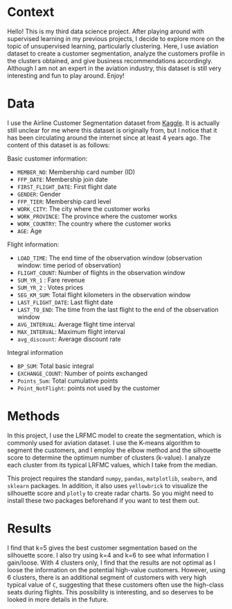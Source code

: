 # Context

Hello! This is my third data science project. After playing around with supervised learning in my previous projects, I decide to explore more on the topic of unsupervised learning, particularly clustering. Here, I use aviation dataset to create a customer segmentation, analyze the customers profile in the clusters obtained, and give business recommendations accordingly. Although I am not an expert in the aviation industry, this dataset is still very interesting and fun to play around. Enjoy!

# Data
I use the Airline Customer Segmentation dataset from [Kaggle](https://www.kaggle.com/competitions/sa-customer-segmentation). It is actually still unclear for me where this dataset is originally from, but I notice that it has been circulating around the internet since at least 4 years ago. The content of this dataset is as follows:

Basic customer information:
- `MEMBER_NO`: Membership card number (ID)
- `FFP_DATE`: Membership join date
- `FIRST_FLIGHT_DATE`: First flight date
- `GENDER`: Gender
- `FFP_TIER`: Membership card level
- `WORK_CITY`: The city where the customer works
- `WORK_PROVINCE`: The province where the customer works
- `WORK_COUNTRY`: The country where the customer works
- `AGE`: Age

Flight information:
- `LOAD_TIME`: The end time of the observation window (observation window: time period of observation)
- `FLIGHT_COUNT`: Number of flights in the observation window 
- `SUM_YR_1` : Fare revenue
- `SUM_YR_2` : Votes prices
- `SEG_KM_SUM`: Total flight kilometers in the observation window
- `LAST_FLIGHT_DATE`: Last flight date
- `LAST_TO_END`: The time from the last flight to the end of the observation window
- `AVG_INTERVAL`: Average flight time interval
- `MAX_INTERVAL`: Maximum flight interval
- `avg_discount`: Average discount rate

Integral information
- `BP_SUM`: Total basic integral
- `EXCHANGE_COUNT`: Number of points exchanged
- `Points_Sum`: Total cumulative points
- `Point_NotFlight`: points not used by the customer

# Methods

In this project, I use the LRFMC model to create the segmentation, which is commonly used for aviation dataset. I use the K-means algorithm to segment the customers, and I employ the elbow method and the silhouette score to determine the optimum number of clusters (k-value). I analyze each cluster from its typical LRFMC values, which I take from the median.

This project requires the standard `numpy`, `pandas`, `matplotlib`, `seaborn`, and `sklearn` packages. In addition, it also uses `yellowbrick` to visualize the silhouette score and `plotly` to create radar charts. So you might need to install these two packages beforehand if you want to test them out.

# Results

I find that k=5 gives the best customer segmentation based on the silhouette score. I also try using k=4 and k=6 to see what information I gain/loose. With 4 clusters only, I find that the results are not optimal as I loose the information on the potential high-value customers. However, using 6 clusters, there is an additional segment of customers with very high typical value of `C`, suggesting that these customers often use the high-class seats during flights. This possibility is interesting, and so deserves to be looked in more details in the future.
